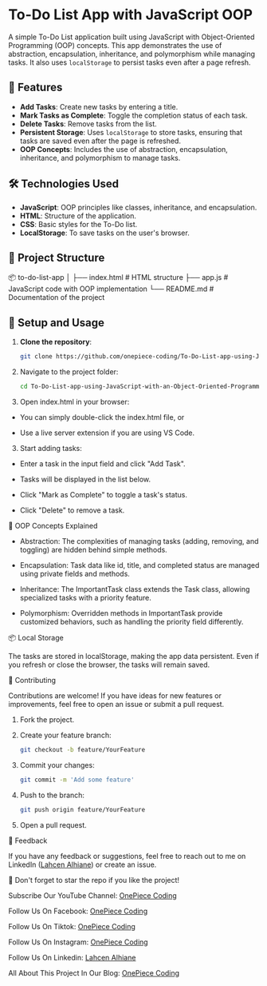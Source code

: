 # To-Do List App with JavaScript OOP

A simple To-Do List application built using JavaScript with Object-Oriented Programming (OOP) concepts. This app demonstrates the use of abstraction, encapsulation, inheritance, and polymorphism while managing tasks. It also uses `localStorage` to persist tasks even after a page refresh.

## 🚀 Features

- **Add Tasks**: Create new tasks by entering a title.
- **Mark Tasks as Complete**: Toggle the completion status of each task.
- **Delete Tasks**: Remove tasks from the list.
- **Persistent Storage**: Uses `localStorage` to store tasks, ensuring that tasks are saved even after the page is refreshed.
- **OOP Concepts**: Includes the use of abstraction, encapsulation, inheritance, and polymorphism to manage tasks.

## 🛠️ Technologies Used

- **JavaScript**: OOP principles like classes, inheritance, and encapsulation.
- **HTML**: Structure of the application.
- **CSS**: Basic styles for the To-Do list.
- **LocalStorage**: To save tasks on the user's browser.

## 📂 Project Structure

📦 to-do-list-app │ ├── index.html # HTML structure ├── app.js # JavaScript code with OOP implementation └── README.md # Documentation of the project

## 🔧 Setup and Usage

1. **Clone the repository**:
   
   ```bash
   git clone https://github.com/onepiece-coding/To-Do-List-app-using-JavaScript-with-an-Object-Oriented-Programming-OOP-approach.git
   
2. Navigate to the project folder:
   
   ```bash
   cd To-Do-List-app-using-JavaScript-with-an-Object-Oriented-Programming-OOP-approach

3. Open index.html in your browser:

- You can simply double-click the index.html file, or

- Use a live server extension if you are using VS Code.

3. Start adding tasks:

- Enter a task in the input field and click "Add Task".

- Tasks will be displayed in the list below.

- Click "Mark as Complete" to toggle a task's status.

- Click "Delete" to remove a task.

🧠 OOP Concepts Explained

- Abstraction: The complexities of managing tasks (adding, removing, and toggling) are hidden behind simple methods.

- Encapsulation: Task data like id, title, and completed status are managed using private fields and methods.

- Inheritance: The ImportantTask class extends the Task class, allowing specialized tasks with a priority feature.

- Polymorphism: Overridden methods in ImportantTask provide customized behaviors, such as handling the priority field differently.

📦 Local Storage

The tasks are stored in localStorage, making the app data persistent. Even if you refresh or close the browser, the tasks will remain saved.

🤝 Contributing

Contributions are welcome! If you have ideas for new features or improvements, feel free to open an issue or submit a pull request.

1. Fork the project.

2. Create your feature branch:

   ```bash
   git checkout -b feature/YourFeature

3. Commit your changes:

   ```bash
   git commit -m 'Add some feature'

4. Push to the branch:

   ```bash
   git push origin feature/YourFeature

5. Open a pull request.

💬 Feedback

If you have any feedback or suggestions, feel free to reach out to me on LinkedIn ([Lahcen Alhiane](https://www.linkedin.com/in/lahcen-alhiane-0799ba303/)) or create an issue.

🌟 Don't forget to star the repo if you like the project!

Subscribe Our YouTube Channel: [OnePiece Coding](https://www.youtube.com/@OnePieceCoding)

Follow Us On Facebook: [OnePiece Coding](https://web.facebook.com/profile.php?id=61566236963231)

Follow Us On Tiktok: [OnePiece Coding](https://www.tiktok.com/@onepiece.coding)

Follow Us On Instagram: [OnePiece Coding](https://www.instagram.com/onepiece__coding/)

Follow Us On Linkedin: [Lahcen Alhiane](https://www.linkedin.com/in/lahcen-alhiane-0799ba303/)

All About This Project In Our Blog: [OnePiece Coding](https://onepiece-coding.blogspot.com/)
